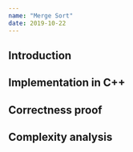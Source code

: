 ```yaml
---
name: "Merge Sort"
date: 2019-10-22
---
```


## Introduction

## Implementation in C++

## Correctness proof

## Complexity analysis 
